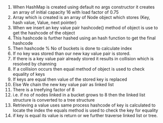 1. When HashMap is created using default no args constructor it creates an array of initial capacity 16 with load factor of 0.75
2. Array which is created is an array of Node object which stores (Key, hash value, Value, next pointer)
3. When we insert an key value pair hashcode() method of object is use to get the hashcode of the object
4. This hashcode is further hashed using an hash function to get the final hashcode
5. Then hashcode % No of buckets is done to calculate index
6. If no key was stored than our new kay value pair is stored.
7. If there is a key value pair already stored it results in collision which is resolved by channing
8. If a collision occurs then equal method of object is used to check equality of keys
9. If keys are equal then value of the stored key is replaced
10. Else We chain the new key value pair as linked list
11. There is a treefying factor of 8
12. i.e. if no of nodes linked in a bucket grows to 8 then the linked list structure is converted to a tree structure
13. Retrieving a value uses same process hashcode of key is calculated to locate the index the equals method is used to check the key for equality
14. if key is equal its value is return or we further traverse linked list or tree.